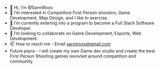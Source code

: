 - 👋 Hi, I’m @SarntRoos
- 👀 I’m interested in Competitive First Person shooters, Game Development, Map Design, and I like to exercise.
- 🌱 I’m currently entering into a program to become a Full Stack Software Developer.
- 💞️ I’m looking to collaborate on Game Development, Esports, Web Development.
- 📫 How to reach me - Email sarntroos@gmail.com
- Future plans - I will create my own Game dev studio and create the best First Person Shooting games revovled around competition and community. 

<!---
SarntRoos/SarntRoos is a ✨ special ✨ repository because its `README.md` (this file) appears on your GitHub profile.
You can click the Preview link to take a look at your changes.
--->
